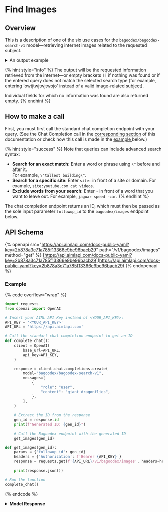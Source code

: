 # Find Images

## Overview

This is a description of one of the six use cases for the `bagoodex/bagoodex-search-v1` model—retrieving internet images related to the requested subject.

<details>

<summary>An output example</summary>

Request: _"giant dragonflies"_

Response:

{% code overflow="wrap" %}
```json
[
  {
    "source": "",
    "original": "https://images.theconversation.com/files/234118/original/file-20180829-195319-1d4y13t.jpg?ixlib=rb-4.1.0&rect=0%2C7%2C1200%2C790&q=45&auto=format&w=926&fit=clip",
    "title": "Paleozoic era's giant dragonflies ...",
    "source_name": "The Conversation"
  },
  {
    "source": "",
    "original": "https://s3-us-west-1.amazonaws.com/scifindr/articles/image3s/000/002/727/large/meganeuropsis-eating-roach_lucas-lima_3x4.jpg?1470033295",
    "title": "huge dragonfly ...",
    "source_name": "Earth Archives"
  },
  {
    "source": "",
    "original": "https://s3-us-west-1.amazonaws.com/scifindr/articles/image2s/000/002/727/large/meganeuropsis_lucas-lima_4x3.jpg?1470033293",
    "title": "huge dragonfly ...",
    "source_name": "Earth Archives"
  },
  {
    "source": "",
    "original": "https://static.wikia.nocookie.net/prehistoricparkip/images/3/37/Meganeurid_bbc_prehistoric_.jpg/revision/latest?cb=20120906182204",
    "title": "Giant Dragonfly | Prehistoric Park Wiki ...",
    "source_name": "Prehistoric Park Wiki - Fandom"
  },
  {
    "source": "",
    "original": "https://i.redd.it/rig989kttmc71.jpg",
    "title": "This pretty large dragonfly we found ...",
    "source_name": "Reddit"
  },
  {
    "source": "",
    "original": "https://upload.wikimedia.org/wikipedia/commons/f/fc/Meganeurites_gracilipes_restoration.webp",
    "title": "Meganisoptera - Wikipedia",
    "source_name": "Wikipedia"
  },
  {
    "source": "",
    "original": "https://upload.wikimedia.org/wikipedia/commons/3/31/Meganeuramodell.jpg",
    "title": "Ancient Dragonflies Were Huge, Larger ...",
    "source_name": "Roaring Earth -"
  },
  {
    "source": "",
    "original": "https://sites.wustl.edu/monh/files/2019/12/woman-and-meganeura-350x263.jpeg",
    "title": "Dragonflies and Damselflies of Missouri ...",
    "source_name": "Washington University"
  },
  {
    "source": "",
    "original": "https://static.sciencelearn.org.nz/images/images/000/004/172/original/INSECTS_ITV_Image_map_Aquatic_insects_Dragonfly.jpg?1674173331",
    "title": "Bush giant dragonfly — Science ...",
    "source_name": "Science Learning Hub"
  },
  {
    "source": "",
    "original": "http://www.stancsmith.com/uploads/4/8/9/6/48964465/meganeuropsis-giantdragonfly_orig.jpg",
    "title": "Ginormous Dragonfly - Stan C ...",
    "source_name": "Stan C. Smith"
  }
]
```
{% endcode %}

</details>

{% hint style="info" %}
The output will be the requested information retrieved from the internet—or empty brackets `[]` if nothing was found or if the entered query does not match the selected search type (for example, entering 'owtjtwjtwjtwojo' instead of a valid image-related subject).&#x20;

Individual fields for which no information was found are also returned empty.
{% endhint %}

## How to make a call

First, you must first call the standard chat completion endpoint with your query. (See the Chat Completion call in the [corresponding section](https://docs.aimlapi.com/api-overview/text-models-llm/chat-completion) of this documentation or check how this call is made in the [example ](find-images.md#example)below.)&#x20;

{% hint style="success" %}
Note that queries can include advanced search syntax:

* **Search for an exact match:** Enter a word or phrase using `\"` before and after it. \
  For example, `\"tallest building\"`.&#x20;
* **Search for a specific site:** Enter `site:` in front of a site or domain. For example, `site:youtube.com cat videos`.
* **Exclude words from your search:** Enter `-` in front of a word that you want to leave out. For example, `jaguar speed -car`.
{% endhint %}

The chat completion endpoint returns an ID, which must then be passed as the sole input parameter `followup_id` to the `bagoodex/images` endpoint below.

## API Schema

{% openapi src="https://api.aimlapi.com/docs-public-yaml?key=2b878a3c71a785f13366e9be96bacb29" path="/v1/bagoodex/images" method="get" %}
[https://api.aimlapi.com/docs-public-yaml?key=2b878a3c71a785f13366e9be96bacb29](https://api.aimlapi.com/docs-public-yaml?key=2b878a3c71a785f13366e9be96bacb29)
{% endopenapi %}

### Example

{% code overflow="wrap" %}
```python
import requests
from openai import OpenAI

# Insert your AIML API Key instead of <YOUR_API_KEY>:
API_KEY = '<YOUR_API_KEY>'
API_URL = 'https://api.aimlapi.com'

# Call the standart chat completion endpoint to get an ID
def complete_chat():
    client = OpenAI(
        base_url=API_URL,
        api_key=API_KEY,
    )    

    response = client.chat.completions.create(
        model="bagoodex/bagoodex-search-v1",
        messages=[
            {
                "role": "user",
                "content": "giant dragonflies",
            },
        ],
    )
    
    # Extract the ID from the response
    gen_id = response.id  
    print(f"Generated ID: {gen_id}")
    
    # Call the Bagoodex endpoint with the generated ID
    get_images(gen_id)

def get_images(gen_id):
    params = {'followup_id': gen_id}
    headers = {'Authorization': f'Bearer {API_KEY}'}
    response = requests.get(f'{API_URL}/v1/bagoodex/images', headers=headers, params=params)
    
    print(response.json())

# Run the function
complete_chat()
```
{% endcode %}

<details>

<summary><strong>Model Response</strong></summary>

{% code overflow="wrap" %}
```json
[
  {
    "source": "",
    "original": "https://images.theconversation.com/files/234118/original/file-20180829-195319-1d4y13t.jpg?ixlib=rb-4.1.0&rect=0%2C7%2C1200%2C790&q=45&auto=format&w=926&fit=clip",
    "title": "Paleozoic era's giant dragonflies ...",
    "source_name": "The Conversation"
  },
  {
    "source": "",
    "original": "https://s3-us-west-1.amazonaws.com/scifindr/articles/image3s/000/002/727/large/meganeuropsis-eating-roach_lucas-lima_3x4.jpg?1470033295",
    "title": "huge dragonfly ...",
    "source_name": "Earth Archives"
  },
  {
    "source": "",
    "original": "https://s3-us-west-1.amazonaws.com/scifindr/articles/image2s/000/002/727/large/meganeuropsis_lucas-lima_4x3.jpg?1470033293",
    "title": "huge dragonfly ...",
    "source_name": "Earth Archives"
  },
  {
    "source": "",
    "original": "https://static.wikia.nocookie.net/prehistoricparkip/images/3/37/Meganeurid_bbc_prehistoric_.jpg/revision/latest?cb=20120906182204",
    "title": "Giant Dragonfly | Prehistoric Park Wiki ...",
    "source_name": "Prehistoric Park Wiki - Fandom"
  },
  {
    "source": "",
    "original": "https://i.redd.it/rig989kttmc71.jpg",
    "title": "This pretty large dragonfly we found ...",
    "source_name": "Reddit"
  },
  {
    "source": "",
    "original": "https://upload.wikimedia.org/wikipedia/commons/f/fc/Meganeurites_gracilipes_restoration.webp",
    "title": "Meganisoptera - Wikipedia",
    "source_name": "Wikipedia"
  },
  {
    "source": "",
    "original": "https://upload.wikimedia.org/wikipedia/commons/3/31/Meganeuramodell.jpg",
    "title": "Ancient Dragonflies Were Huge, Larger ...",
    "source_name": "Roaring Earth -"
  },
  {
    "source": "",
    "original": "https://sites.wustl.edu/monh/files/2019/12/woman-and-meganeura-350x263.jpeg",
    "title": "Dragonflies and Damselflies of Missouri ...",
    "source_name": "Washington University"
  },
  {
    "source": "",
    "original": "https://static.sciencelearn.org.nz/images/images/000/004/172/original/INSECTS_ITV_Image_map_Aquatic_insects_Dragonfly.jpg?1674173331",
    "title": "Bush giant dragonfly — Science ...",
    "source_name": "Science Learning Hub"
  },
  {
    "source": "",
    "original": "http://www.stancsmith.com/uploads/4/8/9/6/48964465/meganeuropsis-giantdragonfly_orig.jpg",
    "title": "Ginormous Dragonfly - Stan C ...",
    "source_name": "Stan C. Smith"
  }
]
```
{% endcode %}

</details>

